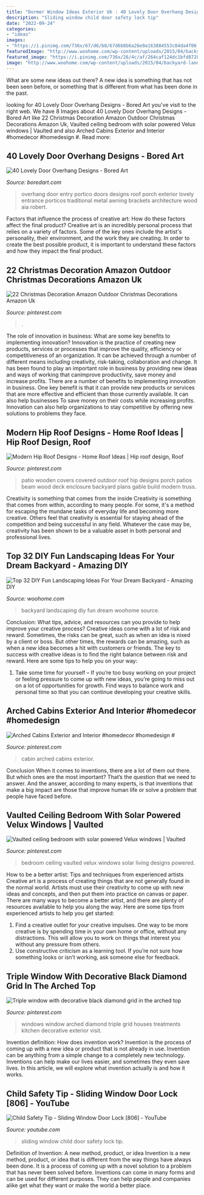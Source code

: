 ```yaml
---
title: "Dormer Window Ideas Exterior Uk : 40 Lovely Door Overhang Designs"
description: "Sliding window child door safety lock tip"
date: "2022-09-24"
categories:
- "ideas"
images:
- "https://i.pinimg.com/736x/67/d6/b8/67d6b8b6a26e9a163884553c84da4f06.jpg"
featuredImage: "http://www.woohome.com/wp-content/uploads/2015/04/backyard-landscaping-woohome-28.jpg"
featured_image: "https://i.pinimg.com/736x/26/4c/af/264caf124dc1bfd8720645072e47f136.jpg"
image: "http://www.woohome.com/wp-content/uploads/2015/04/backyard-landscaping-woohome-28.jpg"
---
```



What are some new ideas out there?
A new idea is something that has not been seen before, or something that is different from what has been done in the past.

	

		
looking for 40 Lovely Door Overhang Designs - Bored Art you've visit to the right web. We have 8 Images about 40 Lovely Door Overhang Designs - Bored Art like 22 Christmas Decoration Amazon Outdoor Christmas Decorations Amazon Uk, Vaulted ceiling bedroom with solar powered Velux windows | Vaulted and also Arched Cabins Exterior and Interior #homedecor #homedesign #. Read more:
		
    
## 40 Lovely Door Overhang Designs - Bored Art

<img loading=lazy src="http://www.boredart.com/wp-content/uploads/2016/07/Lovely-Door-Overhang-Designs-24.jpg" onerror="this.onerror=null;this.src='https://tse4.mm.bing.net/th?id=OIP.Wusk5LnDStBAvG7WYMHoGwHaJ4&amp;pid=15.1';" alt="40 Lovely Door Overhang Designs - Bored Art">

_Source: boredart.com_

>overhang door entry portico doors designs roof porch exterior lovely entrance porticos traditional metal awning brackets architecture wood aia robert. 

	

Factors that influence the process of creative art: How do these factors affect the final product?
Creative art is an incredibly personal process that relies on a variety of factors. Some of the key ones include the artist's personality, their environment, and the work they are creating. In order to create the best possible product, it is important to understand these factors and how they impact the final product.

    
## 22 Christmas Decoration Amazon Outdoor Christmas Decorations Amazon Uk

<img loading=lazy src="https://i.pinimg.com/736x/67/d6/b8/67d6b8b6a26e9a163884553c84da4f06.jpg" onerror="this.onerror=null;this.src='https://tse3.mm.bing.net/th?id=OIP.XMh255OltJfMGoyDuiYr1AHaMK&amp;pid=15.1';" alt="22 Christmas Decoration Amazon Outdoor Christmas Decorations Amazon Uk">

_Source: pinterest.com_

>. 

	

The role of innovation in business: What are some key benefits to implementing innovation?
Innovation is the practice of creating new products, services or processes that improve the quality, efficiency or competitiveness of an organization. It can be achieved through a number of different means including creativity, risk-taking, collaboration and change. It has been found to play an important role in business by providing new ideas and ways of working that canimprove productivity, save money and increase profits.
There are a number of benefits to implementing innovation in business. One key benefit is that it can provide new products or services that are more effective and efficient than those currently available. It can also help businesses To save money on their costs while increasing profits. Innovation can also help organizations to stay competitive by offering new solutions to problems they face.

    
## Modern Hip Roof Designs - Home Roof Ideas | Hip Roof Design, Roof

<img loading=lazy src="https://i.pinimg.com/736x/26/4c/af/264caf124dc1bfd8720645072e47f136.jpg" onerror="this.onerror=null;this.src='https://tse2.mm.bing.net/th?id=OIP.G-2nRctJIyIJL4yL5OZU-AHaFj&amp;pid=15.1';" alt="Modern Hip Roof Designs - Home Roof Ideas | Hip roof design, Roof">

_Source: pinterest.com_

>patio wooden covers covered outdoor roof hip designs porch patios beam wood deck enclosure backyard plans gable build modern truss. 

	

Creativity is something that comes from the inside
Creativity is something that comes from within, according to many people. For some, it's a method for escaping the mundane tasks of everyday life and becoming more creative. Others feel that creativity is essential for staying ahead of the competition and being successful in any field. Whatever the case may be, creativity has been shown to be a valuable asset in both personal and professional lives.

    
## Top 32 DIY Fun Landscaping Ideas For Your Dream Backyard - Amazing DIY

<img loading=lazy src="http://www.woohome.com/wp-content/uploads/2015/04/backyard-landscaping-woohome-28.jpg" onerror="this.onerror=null;this.src='https://tse3.mm.bing.net/th?id=OIP.Itucdma4r_OjrQ9ezvWeogHaJ4&amp;pid=15.1';" alt="Top 32 DIY Fun Landscaping Ideas For Your Dream Backyard - Amazing DIY">

_Source: woohome.com_

>backyard landscaping diy fun dream woohome source. 

	

Conclusion: What tips, advice, and resources can you provide to help improve your creative process?
Creative ideas come with a lot of risk and reward. Sometimes, the risks can be great, such as when an idea is nixed by a client or boss. But other times, the rewards can be amazing, such as when a new idea becomes a hit with customers or friends. The key to success with creative ideas is to find the right balance between risk and reward. Here are some tips to help you on your way: 
1. Take some time for yourself – If you’re too busy working on your project or feeling pressure to come up with new ideas, you’re going to miss out on a lot of opportunities for growth. Find ways to balance work and personal time so that you can continue developing your creative skills. 


    
## Arched Cabins Exterior And Interior #homedecor #homedesign #

<img loading=lazy src="https://i.pinimg.com/736x/e6/8b/d7/e68bd7ab5732ee9dd7ca250fb64bed0a.jpg" onerror="this.onerror=null;this.src='https://tse2.mm.bing.net/th?id=OIP.fEkgNq0VX-6vi_uxYvGNzQHaHa&amp;pid=15.1';" alt="Arched Cabins Exterior and Interior #homedecor #homedesign #">

_Source: pinterest.com_

>cabin arched cabins exterior. 

	

Conclusion
When it comes to inventions, there are a lot of them out there. But which ones are the most important? That’s the question that we need to answer. And the answer, according to many experts, is that inventions that make a big impact are those that improve human life or solve a problem that people have faced before.

    
## Vaulted Ceiling Bedroom With Solar Powered Velux Windows | Vaulted

<img loading=lazy src="https://i.pinimg.com/736x/1a/6e/5b/1a6e5b66e593eabc6ca4141e2a829e46.jpg" onerror="this.onerror=null;this.src='https://tse3.mm.bing.net/th?id=OIP.OTfJjcWSRgrebVxJ1Zh50wHaJ3&amp;pid=15.1';" alt="Vaulted ceiling bedroom with solar powered Velux windows | Vaulted">

_Source: pinterest.com_

>bedroom ceiling vaulted velux windows solar living designs powered. 

	

How to be a better artist: Tips and techniques from experienced artists
Creative art is a process of creating things that are not generally found in the normal world. Artists must use their creativity to come up with new ideas and concepts, and then put them into practice on canvas or paper. There are many ways to become a better artist, and there are plenty of resources available to help you along the way. Here are some tips from experienced artists to help you get started: 
1. Find a creative outlet for your creative impulses. One way to be more creative is by spending time in your own home or office, without any distractions. This will allow you to work on things that interest you without any pressure from others. 
2. Use constructive criticism as a learning tool. If you’re not sure how something looks or isn’t working, ask someone else for feedback.

    
## Triple Window With Decorative Black Diamond Grid In The Arched Top

<img loading=lazy src="https://i.pinimg.com/736x/5c/e9/a2/5ce9a2e91ea3135be37deae296ea6fb7--arched-windows-window-treatments.jpg" onerror="this.onerror=null;this.src='https://tse2.mm.bing.net/th?id=OIP.91CgWd1EINC9KUiuRSl0GwHaFj&amp;pid=15.1';" alt="Triple window with decorative black diamond grid in the arched top">

_Source: pinterest.com_

>windows window arched diamond triple grid houses treatments kitchen decorative exterior visit. 

	

Invention definition: How does invention work?
Invention is the process of coming up with a new idea or product that is not already in use. Invention can be anything from a simple change to a completely new technology. Inventions can help make our lives easier, and sometimes they even save lives. In this article, we will explore what invention actually is and how it works.

    
## Child Safety Tip - Sliding Window Door Lock [806] - YouTube

<img loading=lazy src="http://i.ytimg.com/vi/fuFRkp9yRvw/maxresdefault.jpg" onerror="this.onerror=null;this.src='https://tse2.mm.bing.net/th?id=OIP.Qf252d0zB4uMzibABeEiMAHaEK&amp;pid=15.1';" alt="Child Safety Tip - Sliding Window Door Lock [806] - YouTube">

_Source: youtube.com_

>sliding window child door safety lock tip. 

	

Definition of Invention: A new method, product, or idea
Invention is a new method, product, or idea that is different from the way things have always been done. It is a process of coming up with a novel solution to a problem that has never been solved before. Inventions can come in many forms and can be used for different purposes. They can help people and companies alike get what they want or make the world a better place.

